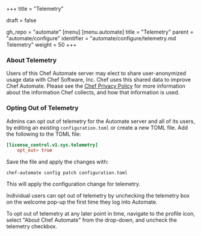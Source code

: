 +++
title = "Telemetry"

draft = false

gh_repo = "automate"
[menu]
  [menu.automate]
    title = "Telemetry"
    parent = "automate/configure"
    identifier = "automate/configure/telemetry.md Telemetry"
    weight = 50
+++

### About Telemetry

Users of this Chef Automate server may elect to share user-anonymized usage data with
Chef Software, Inc.
Chef uses this shared data to improve Chef Automate.
Please see the [Chef Privacy Policy](https://chef.io/privacy-policy) for more information about the information Chef collects, and how that information is used.

### Opting Out of Telemetry

Admins can opt out of telemetry for the Automate server and all of its users, by editing an existing `configuration.toml` or create a new TOML file. Add the following to the TOML file:

```toml
[license_control.v1.sys.telemetry]
    opt_out= true
```

Save the file and apply the changes with:

  ``chef-automate config patch configuration.toml``

This will apply the configuration change for telemetry.

Individual users can opt out of telemetry by unchecking the telemetry box on the welcome pop-up the first time they log into Automate.

To opt out of telemetry at any later point in time, navigate to the profile icon, select "About Chef Automate" from the drop-down, and uncheck the telemetry checkbox.
